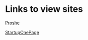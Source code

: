 # Links to view sites


[Proshe](https://skufach.github.io/Proshe/dist/)

[StartupOnePage](https://skufach.github.io/startupOnePage/dist/)
